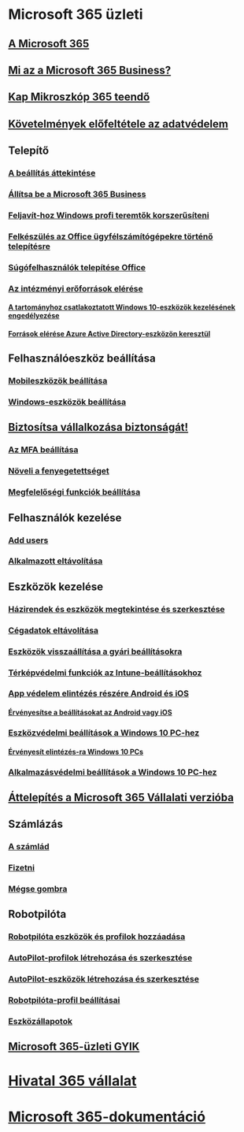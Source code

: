# Microsoft 365 üzleti
## [A Microsoft 365](index.md)
## [Mi az a Microsoft 365 Business?](microsoft-365-business-overview.md)
## [Kap Mikroszkóp 365 teendő](sign-up.md)
## [Követelmények előfeltétele az adatvédelem](pre-requisites-for-data-protection.md)
## Telepítő
### [A beállítás áttekintése](set-up-overview.md)
### [Állítsa be a Microsoft 365 Business](set-up.md)
### [Feljavít-hoz Windows profi teremtők korszerűsíteni](upgrade-to-windows-pro-creators-update.md)
### [Felkészülés az Office ügyfélszámítógépekre történő telepítésre](prepare-for-office-client-deployment.md)
### [Súgófelhasználók telepítése Office](help-users-install-office.md)
### [Az intézményi erőforrások elérése]()
#### [A tartományhoz csatlakoztatott Windows 10-eszközök kezelésének engedélyezése](manage-windows-devices.md)
#### [Források elérése Azure Active Directory-eszközön keresztül](access-resources.md)
## Felhasználóeszköz beállítása
### [Mobileszközök beállítása](set-up-mobile-devices.md)
### [Windows-eszközök beállítása](set-up-windows-devices.md)
## [Biztosítsa vállalkozása biztonságát!](security-features.md)
### [Az MFA beállítása](set-up-mfa.md)
### [Növeli a fenyegetettséget](increase-threat-protection.md)
### [Megfelelőségi funkciók beállítása](set-up-compliance.md)
## Felhasználók kezelése
### [Add users](add-users-m365b.md)
### [Alkalmazott eltávolítása](/Office365/Admin/add-users/remove-former-employee?toc=/microsoft-365/business/toc.json&bc=/microsoft-365/business/breadcrumb/toc.json)
## Eszközök kezelése
### [Házirendek és eszközök megtekintése és szerkesztése](view-policies-and-devices.md)
### [Cégadatok eltávolítása](remove-company-data.md)
### [Eszközök visszaállítása a gyári beállításokra](reset-devices-to-factory-settings.md)
### [Térképvédelmi funkciók az Intune-beállításokhoz](map-protection-features-to-intune-settings.md)
### [App védelem elintézés részére Android és iOS](app-protection-settings-for-android-and-ios.md)
#### [Érvényesítse a beállításokat az Android vagy iOS](validate-settings-on-android-or-ios.md)
### [Eszközvédelmi beállítások a Windows 10 PC-hez](protection-settings-for-windows-10-pcs.md)
#### [Érvényesít elintézés-ra Windows 10 PCs](validate-settings-on-windows-10-pcs.md)
### [Alkalmazásvédelmi beállítások a Windows 10 PC-hez](protection-settings-for-windows-10-devices.md)
## [Áttelepítés a Microsoft 365 Vállalati verzióba](migrate-to-microsoft-365-business.md)
## Számlázás
### [A számlád](/Office365/Admin/subscriptions-and-billing/view-your-bill-or-invoice?toc=/microsoft-365/business/toc.json&bc=/microsoft-365/business/breadcrumb/toc.json)
### [Fizetni](/Office365/Admin/subscriptions-and-billing/pay-for-your-subscription?toc=/microsoft-365/business/toc.json&bc=/microsoft-365/business/breadcrumb/toc.json)
### [Mégse gombra](/Office365/Admin/subscriptions-and-billing/cancel-your-subscription?toc=/microsoft-365/business/toc.json&bc=/microsoft-365/business/breadcrumb/toc.json)
## Robotpilóta
### [Robotpilóta eszközök és profilok hozzáadása](add-autopilot-devices-and-profile.md)
### [AutoPilot-profilok létrehozása és szerkesztése](create-and-edit-autopilot-profiles.md)
### [AutoPilot-eszközök létrehozása és szerkesztése](create-and-edit-autopilot-devices.md)
### [Robotpilóta-profil beállításai](autopilot-profile-settings.md)
### [Eszközállapotok](device-states.md)
## [Microsoft 365-üzleti GYIK](support/microsoft-365-business-faqs.md)
# [Hivatal 365 vállalat](https://docs.microsoft.com/office365/enterprise)
# [Microsoft 365-dokumentáció](https://docs.microsoft.com/microsoft-365)